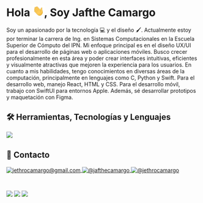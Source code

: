 <!-- **jafthecamargo/jafthecamargo** is a ✨ _special_ ✨ repository because its `README.md` (this file) appears on your GitHub profile. -->

# Hola <img src="https://raw.githubusercontent.com/ABSphreak/ABSphreak/master/gifs/Hi.gif" width="30px">, Soy Jafthe Camargo

Soy un apasionado por la tecnología 💻 y el diseño 🖌️. Actualmente estoy por terminar la carrera de Ing. en Sistemas Computacionales en la Escuela Superior de Cómputo del IPN. Mi enfoque principal es en el diseño UX/UI para el desarrollo de páginas web o aplicaciones móviles. Busco crecer profesionalmente en esta área y poder crear interfaces intuitivas, eficientes y visualmente atractivas que mejoren la experiencia para los usuarios. En cuanto a mis habilidades, tengo conocimientos en diversas áreas de la computación, principalmente en lenguajes como C, Python y Swift. Para el desarrollo web, manejo React, HTML y CSS. Para el desarrollo móvil, trabajo con SwiftUI para entornos Apple. Además, sé desarrollar prototipos y maquetación con Figma.

## 🛠️ Herramientas, Tecnologías y Lenguajes

<p align="left">
  <a href="https://skillicons.dev">
    <img src="https://skillicons.dev/icons?i=figma,swift,py,pycharm,git,notion,docker,html,css,js,c,ps,ai" />
  </a>
</p>

## 📨 Contacto

<p align="left">
  <a href="mailto:jethrocamargo@gmail.com" target="blank"><img align="center" src="https://img.shields.io/badge/Gmail-D14836?style=for-the-badge&logo=gmail&logoColor=white" alt="jethrocamargo@gmail.com" />
  </a>
  <a href="https://www.linkedin.com/in/jafthecamargo" target="blank"><img align="center" src="https://img.shields.io/badge/LinkedIn-0077B5?style=for-the-badge&logo=linkedin&logoColor=white" alt="@jafthecamargo" />
  </a>
  <a href="https://www.figma.com/@jethrocamargo" target="blank"><img align="center" src="https://img.shields.io/badge/Figma-F24E1E?style=for-the-badge&logo=figma&logoColor=white" alt="@jethrocamargo" />
  </a>
</p>

<br>

<p align="left">
  <img src="https://img.shields.io/badge/Windows-0078D6?style=for-the-badge&logo=windows&logoColor=white" />
  <img src="https://img.shields.io/badge/mac%20os-000000?style=for-the-badge&logo=apple&logoColor=white" />
  <img src="https://img.shields.io/badge/Linux-FCC624?style=for-the-badge&logo=linux&logoColor=black"  />
  </a>
</p>
